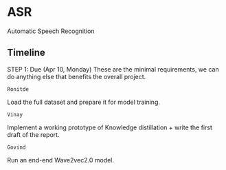 # ASR
Automatic Speech Recognition

## Timeline

STEP 1: Due (Apr 10, Monday)
These are the minimal requirements, we can do anything else that benefits the overall project.

`Ronitde`

Load the full dataset and prepare it for model training. 

`Vinay`

Implement a working prototype of Knowledge distillation + write the first draft of the report.

`Govind`

Run an end-end Wave2vec2.0 model.
